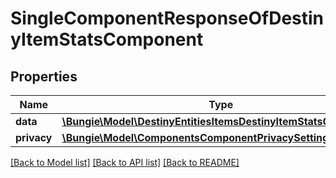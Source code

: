 # SingleComponentResponseOfDestinyItemStatsComponent

## Properties
Name | Type | Description | Notes
------------ | ------------- | ------------- | -------------
**data** | [**\Bungie\Model\DestinyEntitiesItemsDestinyItemStatsComponent**](DestinyEntitiesItemsDestinyItemStatsComponent.md) |  | [optional] 
**privacy** | [**\Bungie\Model\ComponentsComponentPrivacySetting**](ComponentsComponentPrivacySetting.md) |  | [optional] 

[[Back to Model list]](../README.md#documentation-for-models) [[Back to API list]](../README.md#documentation-for-api-endpoints) [[Back to README]](../README.md)


